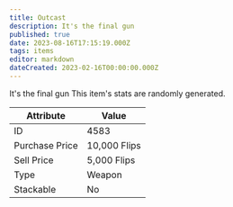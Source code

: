 ```yaml
---
title: Outcast
description: It's the final gun
published: true
date: 2023-08-16T17:15:19.000Z
tags: items
editor: markdown
dateCreated: 2023-02-16T00:00:00.000Z
---
```


It's the final gun This item's stats are randomly generated.

|Attribute|Value|
|-|-|
|ID|4583|
|Purchase Price|10,000 Flips|
|Sell Price|5,000 Flips|
|Type|Weapon|
|Stackable|No|

